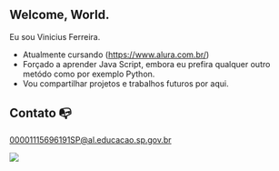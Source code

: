 ## Welcome, World.

Eu sou Vinicius Ferreira.

- Atualmente cursando (https://www.alura.com.br/)
- Forçado a aprender Java Script, embora eu prefira qualquer outro metódo como por exemplo Python.
- Vou compartilhar projetos e trabalhos futuros por aqui.

## Contato 📭

00001115696191SP@al.educacao.sp.gov.br

![](https://tenor.com/pt-BR/view/thumbs-up-shirou-emiya-fate-okay-ok-gif-16887753)
